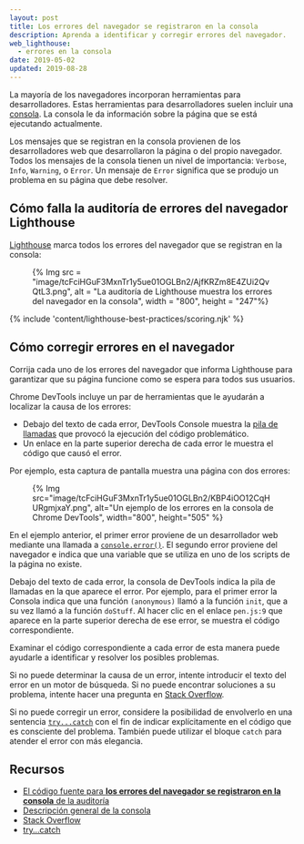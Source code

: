 ```yaml
---
layout: post
title: Los errores del navegador se registraron en la consola
description: Aprenda a identificar y corregir errores del navegador.
web_lighthouse:
  - errores en la consola
date: 2019-05-02
updated: 2019-08-28
---
```


La mayoría de los navegadores incorporan herramientas para desarrolladores. Estas herramientas para desarrolladores suelen incluir una [consola](https://developers.google.com/web/tools/chrome-devtools/console/). La consola le da información sobre la página que se está ejecutando actualmente.

Los mensajes que se registran en la consola provienen de los desarrolladores web que desarrollaron la página o del propio navegador. Todos los mensajes de la consola tienen un nivel de importancia: `Verbose`, `Info`, `Warning`, o `Error`. Un mensaje de `Error` significa que se produjo un problema en su página que debe resolver.

## Cómo falla la auditoría de errores del navegador Lighthouse

[Lighthouse](https://developers.google.com/web/tools/lighthouse/) marca todos los errores del navegador que se registran en la consola:

<figure>{% Img src = "image/tcFciHGuF3MxnTr1y5ue01OGLBn2/AjfKRZm8E4ZUi2QvQtL3.png", alt = "La auditoría de Lighthouse muestra los errores del navegador en la consola", width = "800", height = "247"%}</figure>

{% include 'content/lighthouse-best-practices/scoring.njk' %}

## Cómo corregir errores en el navegador

Corrija cada uno de los errores del navegador que informa Lighthouse para garantizar que su página funcione como se espera para todos sus usuarios.

Chrome DevTools incluye un par de herramientas que le ayudarán a localizar la causa de los errores:

- Debajo del texto de cada error, DevTools Console muestra la [pila de llamadas](https://developer.mozilla.org/docs/Glossary/Call_stack) que provocó la ejecución del código problemático.
- Un enlace en la parte superior derecha de cada error le muestra el código que causó el error.

Por ejemplo, esta captura de pantalla muestra una página con dos errores:

<figure>{% Img src="image/tcFciHGuF3MxnTr1y5ue01OGLBn2/KBP4iOO12CqHURgmjxaY.png", alt="Un ejemplo de los errores en la consola de Chrome DevTools", width="800", height="505" %}</figure>

En el ejemplo anterior, el primer error proviene de un desarrollador web mediante una llamada a [`console.error()`](https://developer.chrome.com/docs/devtools/console/api/#error). El segundo error proviene del navegador e indica que una variable que se utiliza en uno de los scripts de la página no existe.

Debajo del texto de cada error, la consola de DevTools indica la pila de llamadas en la que aparece el error. Por ejemplo, para el primer error la Consola indica que una función `(anonymous)` llamó a la función `init`, que a su vez llamó a la función `doStuff`. Al hacer clic en el enlace `pen.js:9` que aparece en la parte superior derecha de ese error, se muestra el código correspondiente.

Examinar el código correspondiente a cada error de esta manera puede ayudarle a identificar y resolver los posibles problemas.

Si no puede determinar la causa de un error, intente introducir el texto del error en un motor de búsqueda. Si no puede encontrar soluciones a su problema, intente hacer una pregunta en [Stack Overflow](https://stackoverflow.com).

Si no puede corregir un error, considere la posibilidad de envolverlo en una sentencia [`try...catch`](https://developer.mozilla.org/docs/Web/JavaScript/Reference/Statements/try...catch) con el fin de indicar explícitamente en el código que es consciente del problema. También puede utilizar el bloque `catch` para atender el error con más elegancia.

## Recursos

- [El código fuente para **los errores del navegador se registraron en la consola** de la auditoría](https://github.com/GoogleChrome/lighthouse/blob/master/lighthouse-core/audits/errors-in-console.js)
- [Descripción general de la consola](https://developers.google.com/web/tools/chrome-devtools/console/)
- [Stack Overflow](https://stackoverflow.com/)
- [try…catch](https://developer.mozilla.org/docs/Web/JavaScript/Reference/Statements/try...catch)
